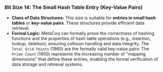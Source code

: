 ### Bit Size 14: The Small Hash Table Entry (Key-Value Pairs)

*   **Class of Data Structures:** This size is suitable for **entries in small hash tables** or **key-value pairs**. These structures provide efficient data retrieval.
*   **Formal Logic:** MetaCoq can formally prove the correctness of hashing functions and the properties of hash table operations (e.g., insertion, lookup, deletion), ensuring collision handling and data integrity. The `Total Grid Points` (1960) are the formally valid key-value pairs. The `Prime Count` (1900) represents the increasing number of "mapping dimensions" that define these entries, enabling the formal verification of data storage and retrieval systems.